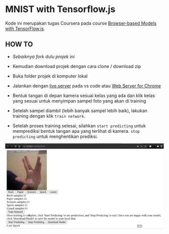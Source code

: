 # MNIST with Tensorflow.js

Kode ini merupakan tugas Coursera pada course [Browser-based Models with TensorFlow.js](https://www.coursera.org/learn/browser-based-models-tensorflow/home/welcome).

## HOW TO

- *Sebaiknya fork dulu projek ini*

- Kemudian download projek dengan cara clone / download zip

- Buka folder projek di komputer lokal

- Jalankan dengan [live server](https://marketplace.visualstudio.com/items?itemName=ritwickdey.LiveServer) pada vs code atau [Web Server for Chrome](https://chrome.google.com/webstore/detail/web-server-for-chrome/ofhbbkphhbklhfoeikjpcbhemlocgigb)

- Bentuk tangan di depan kamera sesuai kelas yang ada dan klik kelas yang sesuai untuk menyimpan sampel foto yang akan di training

- Setelah sampel diambil (lebih banyak sampel lebih baik), lakukan training dengan klik `train network`.

- Setelah proses training selesai, silahkan `start predicting` untuk memprediksi bentuk tangan apa yang terlihat di kamera. `stop predicting` untuk menghentikan prediksi.

![rpssl](rpssl.png)
